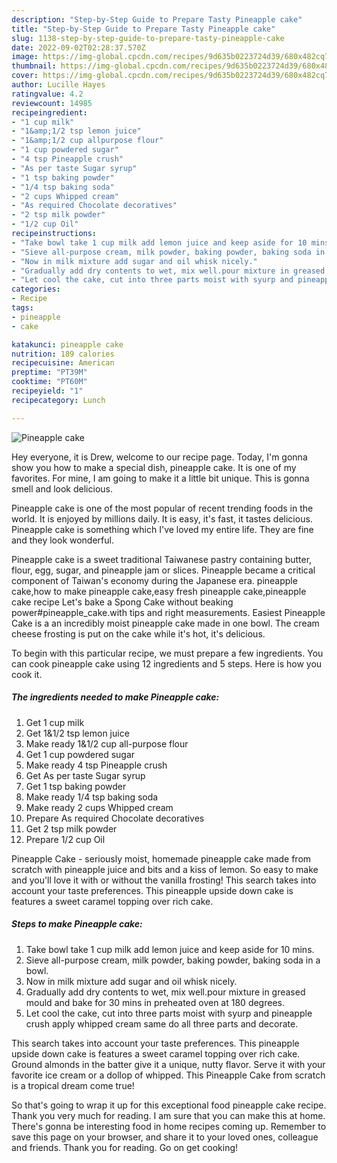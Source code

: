 ```yaml
---
description: "Step-by-Step Guide to Prepare Tasty Pineapple cake"
title: "Step-by-Step Guide to Prepare Tasty Pineapple cake"
slug: 1138-step-by-step-guide-to-prepare-tasty-pineapple-cake
date: 2022-09-02T02:28:37.570Z
image: https://img-global.cpcdn.com/recipes/9d635b0223724d39/680x482cq70/pineapple-cake-recipe-main-photo.jpg
thumbnail: https://img-global.cpcdn.com/recipes/9d635b0223724d39/680x482cq70/pineapple-cake-recipe-main-photo.jpg
cover: https://img-global.cpcdn.com/recipes/9d635b0223724d39/680x482cq70/pineapple-cake-recipe-main-photo.jpg
author: Lucille Hayes
ratingvalue: 4.2
reviewcount: 14985
recipeingredient:
- "1 cup milk"
- "1&amp;1/2 tsp lemon juice"
- "1&amp;1/2 cup allpurpose flour"
- "1 cup powdered sugar"
- "4 tsp Pineapple crush"
- "As per taste Sugar syrup"
- "1 tsp baking powder"
- "1/4 tsp baking soda"
- "2 cups Whipped cream"
- "As required Chocolate decoratives"
- "2 tsp milk powder"
- "1/2 cup Oil"
recipeinstructions:
- "Take bowl take 1 cup milk add lemon juice and keep aside for 10 mins."
- "Sieve all-purpose cream, milk powder, baking powder, baking soda in a bowl."
- "Now in milk mixture add sugar and oil whisk nicely."
- "Gradually add dry contents to wet, mix well.pour mixture in greased mould and bake for 30 mins in preheated oven at 180 degrees."
- "Let cool the cake, cut into three parts moist with syurp and pineapple crush apply whipped cream same do all three parts and decorate."
categories:
- Recipe
tags:
- pineapple
- cake

katakunci: pineapple cake 
nutrition: 189 calories
recipecuisine: American
preptime: "PT39M"
cooktime: "PT60M"
recipeyield: "1"
recipecategory: Lunch

---
```



![Pineapple cake](https://img-global.cpcdn.com/recipes/9d635b0223724d39/680x482cq70/pineapple-cake-recipe-main-photo.jpg)

Hey everyone, it is Drew, welcome to our recipe page. Today, I'm gonna show you how to make a special dish, pineapple cake. It is one of my favorites. For mine, I am going to make it a little bit unique. This is gonna smell and look delicious.

Pineapple cake is one of the most popular of recent trending foods in the world. It is enjoyed by millions daily. It is easy, it's fast, it tastes delicious. Pineapple cake is something which I've loved my entire life. They are fine and they look wonderful.

Pineapple cake is a sweet traditional Taiwanese pastry containing butter, flour, egg, sugar, and pineapple jam or slices. Pineapple became a critical component of Taiwan&#39;s economy during the Japanese era. pineapple cake,how to make pineapple cake,easy fresh pineapple cake,pineapple cake recipe Let&#39;s bake a Spong Cake without beaking power#pineapple_cake.with tips and right measurements. Easiest Pineapple Cake is a an incredibly moist pineapple cake made in one bowl. The cream cheese frosting is put on the cake while it&#39;s hot, it&#39;s delicious.


To begin with this particular recipe, we must prepare a few ingredients. You can cook pineapple cake using 12 ingredients and 5 steps. Here is how you cook it.

<!--inarticleads1-->

##### The ingredients needed to make Pineapple cake:

1. Get 1 cup milk
1. Get 1&amp;1/2 tsp lemon juice
1. Make ready 1&amp;1/2 cup all-purpose flour
1. Get 1 cup powdered sugar
1. Make ready 4 tsp Pineapple crush
1. Get As per taste Sugar syrup
1. Get 1 tsp baking powder
1. Make ready 1/4 tsp baking soda
1. Make ready 2 cups Whipped cream
1. Prepare As required Chocolate decoratives
1. Get 2 tsp milk powder
1. Prepare 1/2 cup Oil


Pineapple Cake - seriously moist, homemade pineapple cake made from scratch with pineapple juice and bits and a kiss of lemon. So easy to make and you&#39;ll love it with or without the vanilla frosting! This search takes into account your taste preferences. This pineapple upside down cake is features a sweet caramel topping over rich cake. 

<!--inarticleads2-->

##### Steps to make Pineapple cake:

1. Take bowl take 1 cup milk add lemon juice and keep aside for 10 mins.
1. Sieve all-purpose cream, milk powder, baking powder, baking soda in a bowl.
1. Now in milk mixture add sugar and oil whisk nicely.
1. Gradually add dry contents to wet, mix well.pour mixture in greased mould and bake for 30 mins in preheated oven at 180 degrees.
1. Let cool the cake, cut into three parts moist with syurp and pineapple crush apply whipped cream same do all three parts and decorate.


This search takes into account your taste preferences. This pineapple upside down cake is features a sweet caramel topping over rich cake. Ground almonds in the batter give it a unique, nutty flavor. Serve it with your favorite ice cream or a dollop of whipped. This Pineapple Cake from scratch is a tropical dream come true! 

So that's going to wrap it up for this exceptional food pineapple cake recipe. Thank you very much for reading. I am sure that you can make this at home. There's gonna be interesting food in home recipes coming up. Remember to save this page on your browser, and share it to your loved ones, colleague and friends. Thank you for reading. Go on get cooking!
